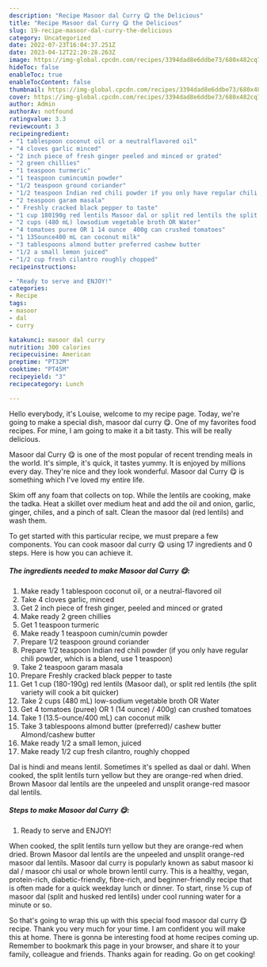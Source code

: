 ```yaml
---
description: "Recipe Masoor dal Curry 😋 the Delicious"
title: "Recipe Masoor dal Curry 😋 the Delicious"
slug: 19-recipe-masoor-dal-curry-the-delicious
category: Uncategorized
date: 2022-07-23T16:04:37.251Z
date: 2023-04-12T22:20:28.263Z
image: https://img-global.cpcdn.com/recipes/3394dad8e6ddbe73/680x482cq70/masoor-dal-curry-recipe-main-photo.jpg
hideToc: false
enableToc: true
enableTocContent: false
thumbnail: https://img-global.cpcdn.com/recipes/3394dad8e6ddbe73/680x482cq70/masoor-dal-curry-recipe-main-photo.jpg
cover: https://img-global.cpcdn.com/recipes/3394dad8e6ddbe73/680x482cq70/masoor-dal-curry-recipe-main-photo.jpg
author: Admin
authorAv: notfound
ratingvalue: 3.3
reviewcount: 3
recipeingredient:
- "1 tablespoon coconut oil or a neutralflavored oil"
- "4 cloves garlic minced"
- "2 inch piece of fresh ginger peeled and minced or grated"
- "2 green chillies"
- "1 teaspoon turmeric"
- "1 teaspoon cumincumin powder"
- "1/2 teaspoon ground coriander"
- "1/2 teaspoon Indian red chili powder if you only have regular chili powder which is a blend use 1 teaspoon"
- "2 teaspoon garam masala"
- " Freshly cracked black pepper to taste"
- "1 cup 180190g red lentils Masoor dal or split red lentils the split variety will cook a bit quicker"
- "2 cups (480 mL) lowsodium vegetable broth OR Water"
- "4 tomatoes puree OR 1 14 ounce  400g can crushed tomatoes"
- "1 135ounce400 mL can coconut milk"
- "3 tablespoons almond butter preferred cashew butter                      Almondcashew butter"
- "1/2 a small lemon juiced"
- "1/2 cup fresh cilantro roughly chopped"
recipeinstructions:

- "Ready to serve and ENJOY!"
categories:
- Recipe
tags:
- masoor
- dal
- curry

katakunci: masoor dal curry 
nutrition: 300 calories
recipecuisine: American
preptime: "PT32M"
cooktime: "PT45M"
recipeyield: "3"
recipecategory: Lunch

---
```



Hello everybody, it's Louise, welcome to my recipe page. Today, we're going to make a special dish, masoor dal curry 😋. One of my favorites food recipes. For mine, I am going to make it a bit tasty. This will be really delicious.

Masoor dal Curry 😋 is one of the most popular of recent trending meals in the world. It's simple, it's quick, it tastes yummy. It is enjoyed by millions every day. They're nice and they look wonderful. Masoor dal Curry 😋 is something which I've loved my entire life.

Skim off any foam that collects on top. While the lentils are cooking, make the tadka. Heat a skillet over medium heat and add the oil and onion, garlic, ginger, chiles, and a pinch of salt. Clean the masoor dal (red lentils) and wash them.


To get started with this particular recipe, we must prepare a few components. You can cook masoor dal curry 😋 using 17 ingredients and 0 steps. Here is how you can achieve it.

<!--inarticleads1-->

##### The ingredients needed to make Masoor dal Curry 😋:

1. Make ready 1 tablespoon coconut oil, or a neutral-flavored oil
1. Take 4 cloves garlic, minced
1. Get 2 inch piece of fresh ginger, peeled and minced or grated
1. Make ready 2 green chillies
1. Get 1 teaspoon turmeric
1. Make ready 1 teaspoon cumin/cumin powder
1. Prepare 1/2 teaspoon ground coriander
1. Prepare 1/2 teaspoon Indian red chili powder (if you only have regular chili powder, which is a blend, use 1 teaspoon)
1. Take 2 teaspoon garam masala
1. Prepare  Freshly cracked black pepper to taste
1. Get 1 cup (180-190g) red lentils (Masoor dal), or split red lentils (the split variety will cook a bit quicker)
1. Take 2 cups (480 mL) low-sodium vegetable broth OR Water
1. Get 4 tomatoes (puree) OR 1 (14 ounce) / 400g) can crushed tomatoes
1. Take 1 (13.5-ounce/400 mL) can coconut milk
1. Take 3 tablespoons almond butter (preferred)/ cashew butter                      Almond/cashew butter
1. Make ready 1/2 a small lemon, juiced
1. Make ready 1/2 cup fresh cilantro, roughly chopped


Dal is hindi and means lentil. Sometimes it&#39;s spelled as daal or dahl. When cooked, the split lentils turn yellow but they are orange-red when dried. Brown Masoor dal lentils are the unpeeled and unsplit orange-red masoor dal lentils. 

<!--inarticleads2-->

##### Steps to make Masoor dal Curry 😋:


1. Ready to serve and ENJOY!

When cooked, the split lentils turn yellow but they are orange-red when dried. Brown Masoor dal lentils are the unpeeled and unsplit orange-red masoor dal lentils. Masoor dal curry is popularly known as sabut masoor ki dal / masoor chi usal or whole brown lentil curry. This is a healthy, vegan, protein-rich, diabetic-friendly, fibre-rich, and beginner-friendly recipe that is often made for a quick weekday lunch or dinner. To start, rinse ½ cup of masoor dal (split and husked red lentils) under cool running water for a minute or so. 

So that's going to wrap this up with this special food masoor dal curry 😋 recipe. Thank you very much for your time. I am confident you will make this at home. There is gonna be interesting food at home recipes coming up. Remember to bookmark this page in your browser, and share it to your family, colleague and friends. Thanks again for reading. Go on get cooking!

